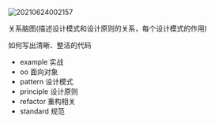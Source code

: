 ![20210624002157](https://raw.githubusercontent.com/litao-2071/static-res/master/docs-images/20210624002157.png)

关系脑图(描述设计模式和设计原则的关系，每个设计模式的作用)

如何写出清晰、整洁的代码
- example      实战
- oo        面向对象
- pattern   设计模式
- principle 设计原则
- refactor  重构相关
- standard  规范
